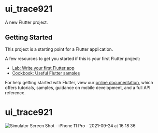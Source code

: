 # ui_trace921

A new Flutter project.

## Getting Started

This project is a starting point for a Flutter application.

A few resources to get you started if this is your first Flutter project:

- [Lab: Write your first Flutter app](https://flutter.dev/docs/get-started/codelab)
- [Cookbook: Useful Flutter samples](https://flutter.dev/docs/cookbook)

For help getting started with Flutter, view our
[online documentation](https://flutter.dev/docs), which offers tutorials,
samples, guidance on mobile development, and a full API reference.
# ui_trace921

![Simulator Screen Shot - iPhone 11 Pro - 2021-09-24 at 16 18 36](https://user-images.githubusercontent.com/82959924/134634520-017e040f-5177-4324-a800-828b39709419.png)
